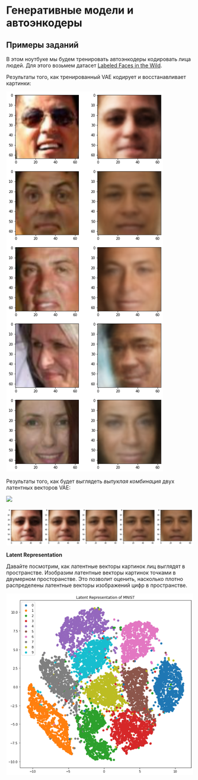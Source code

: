 # Генеративные модели и автоэнкодеры
## Примеры заданий

В этом ноутбуке мы будем тренировать автоэнкодеры кодировать лица людей. Для этого возьмем датасет [Labeled Faces in the Wild](http://vis-www.cs.umass.edu/lfw/).

Результаты того, как тренированный VAE кодирует и восстанавливает картинки:

![VAE output](https://github.com/kkruglik/autoencoders/blob/main/imgs/results.png)

Результаты того, как будет выглядеть *выпуклая комбинация* двух латентных векторов VAE: 

<img src="https://render.githubusercontent.com/render/math?math=$\alpha l_1 + (1 - \alpha)l_2$, где $l_1, l_2$ – латентные векторы, $\alpha \in [0, 1]$">

![VAE output](https://github.com/kkruglik/autoencoders/blob/main/imgs/results_2.png)

**Latent Representation**

Давайте посмотрим, как латентные векторы картинок лиц выглядят в пространстве. Изобразим латентные векторы картинок точками в двумерном просторанстве. Это позволит оценить, насколько плотно распределены латентные векторы изображений цифр в пространстве.

![Latent Representation of MNIST](https://github.com/kkruglik/autoencoders/blob/main/imgs/latent.png)
